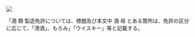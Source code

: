 ![](https://www.nta.go.jp/tmp/cea5578b-6820-4614-b8af-3fa05f1a7fe9/images/12daba280057fd535c85c01e70feb1aa24526852a39e2bde33384eca9927ae53.jpg)

「酒 類 製造免許については、標題及び本文中 酒 母 とある箇所は、免許の区分に応じて、「清酒」、もろみ」「ウイスキー」等と記載する。